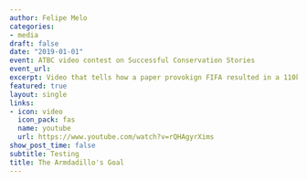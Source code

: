 ```yaml
---
author: Felipe Melo
categories:
- media
draft: false
date: "2019-01-01"
event: ATBC video contest on Successful Conservation Stories
event_url: 
excerpt: Video that tells how a paper provokign FIFA resulted in a 110k ha protected area dedicated to the Three-banded armadillo.
featured: true
layout: single
links:
- icon: video
  icon_pack: fas
  name: youtube
  url: https://www.youtube.com/watch?v=rQHAgyrXims
show_post_time: false
subtitle: Testing
title: The Armdadillo's Goal
---
```


